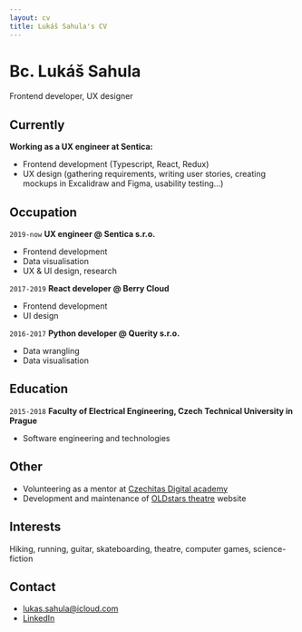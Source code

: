 ```yaml
---
layout: cv
title: Lukáš Sahula's CV
---
```

# Bc. Lukáš Sahula
Frontend developer, UX designer

## Currently

__Working as a UX engineer at Sentica:__

- Frontend development (Typescript, React, Redux)
- UX design (gathering requirements, writing user stories, creating mockups in Excalidraw and Figma, usability testing...)

## Occupation

`2019-now`
__UX engineer @ Sentica s.r.o.__

- Frontend development
- Data visualisation
- UX & UI design, research

`2017-2019`
__React developer @ Berry Cloud__

- Frontend development
- UI design

`2016-2017`
__Python developer @ Querity s.r.o.__

- Data wrangling
- Data visualisation

## Education

`2015-2018`
__Faculty of Electrical Engineering, Czech Technical University in Prague__

- Software engineering and technologies

## Other

- Volunteering as a mentor at [Czechitas Digital academy](https://www.czechitas.cz/en/courses)
- Development and maintenance of [OLDstars theatre](https://www.oldstars.cz/) website

## Interests

Hiking, running, guitar, skateboarding, theatre, computer games, science-fiction

## Contact

- [lukas.sahula@icloud.com](mailto:lukas.sahula@icloud.com)
- [LinkedIn](https://www.linkedin.com/in/luk%C3%A1%C5%A1-sahula-3932971b7/)
